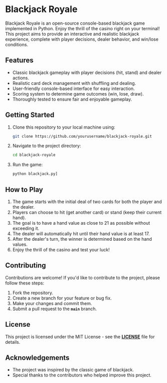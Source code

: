 # Blackjack Royale

Blackjack Royale is an open-source console-based blackjack game implemented in Python. Enjoy the thrill of the casino right on your terminal! This project aims to provide an interactive and realistic blackjack experience, complete with player decisions, dealer behavior, and win/lose conditions.

## Features

- Classic blackjack gameplay with player decisions (hit, stand) and dealer actions.
- Realistic card deck management with shuffling and dealing.
- User-friendly console-based interface for easy interaction.
- Scoring system to determine game outcomes (win, lose, draw).
- Thoroughly tested to ensure fair and enjoyable gameplay.

## Getting Started

1. Clone this repository to your local machine using:
    
    ```bash
    git clone https://github.com/yourusername/blackjack-royale.git
    ```
    
2. Navigate to the project directory:
    
    ```bash
    cd blackjack-royale
    ```
    
3. Run the game:
    
    ```bash
    python blackjack.py]
    ```
    

## **How to Play**

1. The game starts with the initial deal of two cards for both the player and the dealer.
2. Players can choose to hit (get another card) or stand (keep their current hand).
3. The goal is to have a hand value as close to 21 as possible without exceeding it.
4. The dealer will automatically hit until their hand value is at least 17.
5. After the dealer's turn, the winner is determined based on the hand values.
6. Enjoy the thrill of the casino and test your luck!

## **Contributing**

Contributions are welcome! If you'd like to contribute to the project, please follow these steps:

1. Fork the repository.
2. Create a new branch for your feature or bug fix.
3. Make your changes and commit them.
4. Submit a pull request to the **`main`** branch.

## **License**

This project is licensed under the MIT License - see the **[LICENSE](https://opensource.org/license/mit/)** file for details.

## **Acknowledgements**

- The project was inspired by the classic game of blackjack.
- Special thanks to the contributors who helped improve this project.
